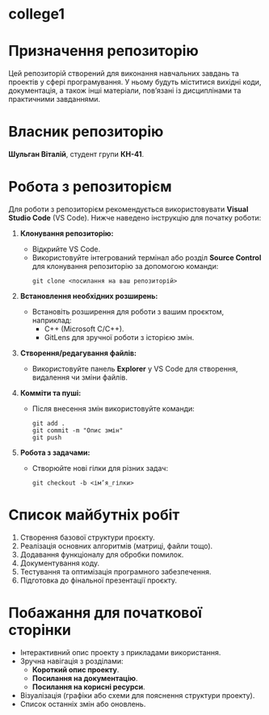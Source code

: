 # college1

# Призначення репозиторію

Цей репозиторій створений для виконання навчальних завдань та проектів у сфері програмування. У ньому будуть міститися вихідні коди, документація, а також інші матеріали, пов’язані із дисциплінами та практичними завданнями.

# Власник репозиторію

**Шульган Віталій**, студент групи **КН-41**.

# Робота з репозиторієм

Для роботи з репозиторієм рекомендується використовувати **Visual Studio Code** (VS Code). Нижче наведено інструкцію для початку роботи:

1. **Клонування репозиторію:**
   - Відкрийте VS Code.
   - Використовуйте інтегрований термінал або розділ **Source Control** для клонування репозиторію за допомогою команди:
     ```
     git clone <посилання на ваш репозиторій>
     ```

2. **Встановлення необхідних розширень:**
   - Встановіть розширення для роботи з вашим проєктом, наприклад:
     - C++ (Microsoft C/C++).
     - GitLens для зручної роботи з історією змін.

3. **Створення/редагування файлів:**
   - Використовуйте панель **Explorer** у VS Code для створення, видалення чи зміни файлів.

4. **Комміти та пуші:**
   - Після внесення змін використовуйте команди:
     ```
     git add .
     git commit -m "Опис змін"
     git push
     ```

5. **Робота з задачами:**
   - Створюйте нові гілки для різних задач:
     ```
     git checkout -b <ім’я_гілки>
     ```

# Список майбутніх робіт

1. Створення базової структури проєкту.
2. Реалізація основних алгоритмів (матриці, файли тощо).
3. Додавання функціоналу для обробки помилок.
4. Документування коду.
5. Тестування та оптимізація програмного забезпечення.
6. Підготовка до фінальної презентації проєкту.

# Побажання для початкової сторінки

- Інтерактивний опис проекту з прикладами використання.
- Зручна навігація з розділами:
  - **Короткий опис проекту**.
  - **Посилання на документацію**.
  - **Посилання на корисні ресурси**.
- Візуалізація (графіки або схеми для пояснення структури проекту).
- Список останніх змін або оновлень.

